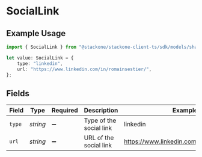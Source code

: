 # SocialLink

## Example Usage

```typescript
import { SocialLink } from "@stackone/stackone-client-ts/sdk/models/shared";

let value: SocialLink = {
    type: "linkedin",
    url: "https://www.linkedin.com/in/romainsestier/",
};
```

## Fields

| Field                                      | Type                                       | Required                                   | Description                                | Example                                    |
| ------------------------------------------ | ------------------------------------------ | ------------------------------------------ | ------------------------------------------ | ------------------------------------------ |
| `type`                                     | *string*                                   | :heavy_minus_sign:                         | Type of the social link                    | linkedin                                   |
| `url`                                      | *string*                                   | :heavy_minus_sign:                         | URL of the social link                     | https://www.linkedin.com/in/romainsestier/ |